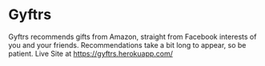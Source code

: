 Gyftrs
=====
Gyftrs recommends gifts from Amazon, straight from Facebook interests of you and your friends. 
Recommendations take a bit long to appear, so be patient.
Live Site at https://gyftrs.herokuapp.com/
